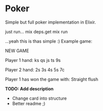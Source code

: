 # Poker
  Simple but full poker implementation in Elixir.

  just run...
  mix deps.get
  mix run
  
  ...yeah this is thas simple :)
  Example game:

  NEW GAME

  Player 1 hand: ks qs js ts 9s

  Player 2 hand: 2s 3s 4s 5s 7c
  
  Player 1 has won the game with: Straight flush

**TODO: Add description**
  * Change card into structure
  * Better readme ;)
